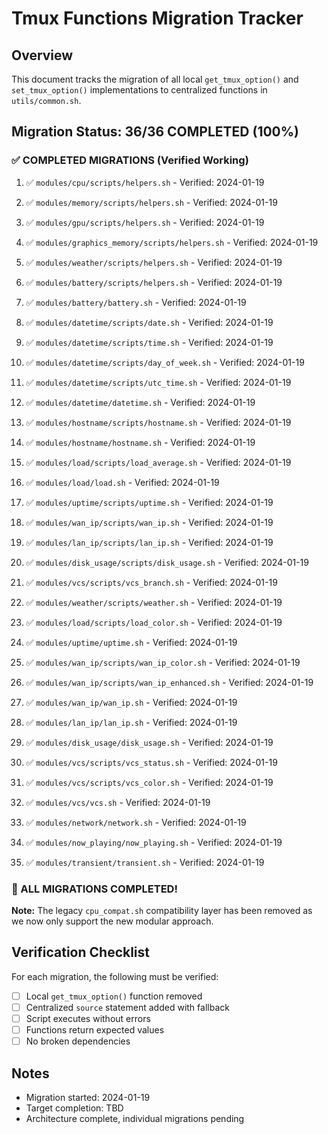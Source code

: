 # Tmux Functions Migration Tracker

## Overview
This document tracks the migration of all local `get_tmux_option()` and `set_tmux_option()` implementations to centralized functions in `utils/common.sh`.

## Migration Status: 36/36 COMPLETED (100%)

### ✅ COMPLETED MIGRATIONS (Verified Working)
1. ✅ `modules/cpu/scripts/helpers.sh` - Verified: 2024-01-19
2. ✅ `modules/memory/scripts/helpers.sh` - Verified: 2024-01-19  
3. ✅ `modules/gpu/scripts/helpers.sh` - Verified: 2024-01-19
4. ✅ `modules/graphics_memory/scripts/helpers.sh` - Verified: 2024-01-19
5. ✅ `modules/weather/scripts/helpers.sh` - Verified: 2024-01-19
6. ✅ `modules/battery/scripts/helpers.sh` - Verified: 2024-01-19
7. ✅ `modules/battery/battery.sh` - Verified: 2024-01-19
8. ✅ `modules/datetime/scripts/date.sh` - Verified: 2024-01-19
9. ✅ `modules/datetime/scripts/time.sh` - Verified: 2024-01-19
10. ✅ `modules/datetime/scripts/day_of_week.sh` - Verified: 2024-01-19
11. ✅ `modules/datetime/scripts/utc_time.sh` - Verified: 2024-01-19
12. ✅ `modules/datetime/datetime.sh` - Verified: 2024-01-19
13. ✅ `modules/hostname/scripts/hostname.sh` - Verified: 2024-01-19
14. ✅ `modules/hostname/hostname.sh` - Verified: 2024-01-19
15. ✅ `modules/load/scripts/load_average.sh` - Verified: 2024-01-19
16. ✅ `modules/load/load.sh` - Verified: 2024-01-19
17. ✅ `modules/uptime/scripts/uptime.sh` - Verified: 2024-01-19
18. ✅ `modules/wan_ip/scripts/wan_ip.sh` - Verified: 2024-01-19
19. ✅ `modules/lan_ip/scripts/lan_ip.sh` - Verified: 2024-01-19
20. ✅ `modules/disk_usage/scripts/disk_usage.sh` - Verified: 2024-01-19
21. ✅ `modules/vcs/scripts/vcs_branch.sh` - Verified: 2024-01-19

22. ✅ `modules/weather/scripts/weather.sh` - Verified: 2024-01-19
23. ✅ `modules/load/scripts/load_color.sh` - Verified: 2024-01-19
24. ✅ `modules/uptime/uptime.sh` - Verified: 2024-01-19
25. ✅ `modules/wan_ip/scripts/wan_ip_color.sh` - Verified: 2024-01-19
26. ✅ `modules/wan_ip/scripts/wan_ip_enhanced.sh` - Verified: 2024-01-19
27. ✅ `modules/wan_ip/wan_ip.sh` - Verified: 2024-01-19
28. ✅ `modules/lan_ip/lan_ip.sh` - Verified: 2024-01-19
29. ✅ `modules/disk_usage/disk_usage.sh` - Verified: 2024-01-19
30. ✅ `modules/vcs/scripts/vcs_status.sh` - Verified: 2024-01-19
31. ✅ `modules/vcs/scripts/vcs_color.sh` - Verified: 2024-01-19
32. ✅ `modules/vcs/vcs.sh` - Verified: 2024-01-19
33. ✅ `modules/network/network.sh` - Verified: 2024-01-19
34. ✅ `modules/now_playing/now_playing.sh` - Verified: 2024-01-19
35. ✅ `modules/transient/transient.sh` - Verified: 2024-01-19
### 🎉 ALL MIGRATIONS COMPLETED!

**Note:** The legacy `cpu_compat.sh` compatibility layer has been removed as we now only support the new modular approach.

## Verification Checklist
For each migration, the following must be verified:
- [ ] Local `get_tmux_option()` function removed
- [ ] Centralized `source` statement added with fallback
- [ ] Script executes without errors
- [ ] Functions return expected values
- [ ] No broken dependencies

## Notes
- Migration started: 2024-01-19
- Target completion: TBD
- Architecture complete, individual migrations pending